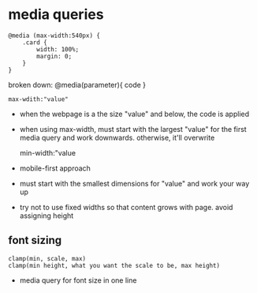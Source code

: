 # media queries
    @media (max-width:540px) {
        .card {
            width: 100%;
            margin: 0;
        }
    }

broken down:
    @media(parameter){
        code
    }

    max-wdith:"value"
- when the webpage is a the size "value" and below, the code is applied
- when using max-width, must start with the largest "value" for the first media query and work downwards. otherwise, it'll overwrite

    min-width:"value
- mobile-first approach
- must start with the smallest dimensions for "value" and work your way up

- try not to use fixed widths so that content grows with page. avoid assigning height

## font sizing
    clamp(min, scale, max)
    clamp(min height, what you want the scale to be, max height)
- media query for font size in one line